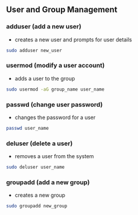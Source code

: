 ## User and Group Management

### adduser (add a new user)

- creates a new user and prompts for user details

```bash
sudo adduser new_user
```

### usermod (modify a user account)

- adds a user to the group

```bash
sudo usermod -aG group_name user_name
```

### passwd (change user password)

- changes the password for a user

```bash
passwd user_name
```

### deluser (delete a user)

- removes a user from the system

```bash
sudo deluser user_name
```

### groupadd (add a new group)

- creates a new group

```bash
sudo groupadd new_group
```
